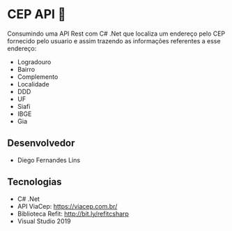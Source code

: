 # CEP API 🔭
Consumindo uma API Rest com C# .Net que localiza um endereço pelo CEP fornecido pelo usuario e assim trazendo as informações referentes a esse endereço:
- Logradouro
- Bairro
- Complemento
- Localidade
- DDD
- UF
- Siafi
- IBGE
- Gia

## Desenvolvedor
- Diego Fernandes Lins

## Tecnologias
- C# .Net
- API ViaCep: https://viacep.com.br/
- Biblioteca Refit: http://bit.ly/refitcsharp
- Visual Studio 2019







